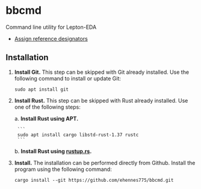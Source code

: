 # bbcmd
Command line utility for Lepton-EDA

- [Assign reference designators](./doc/refdes.md)

## Installation
1. __Install Git.__ This step can be skipped with Git already installed. Use the following command to install or update Git:

    ```
    sudo apt install git
    ```

2. __Install Rust.__ This step can be skipped with Rust already installed. Use one of the following steps:

    a. __Install Rust using APT.__

        ```
        sudo apt install cargo libstd-rust-1.37 rustc
        ```

    b. __Install Rust using [rustup.rs](https://www.rust-lang.org/tools/install).__

3. __Install.__ The installation can be performed directly from Github. Install the program using the following command:    
    
    ```
    cargo install --git https://github.com/ehennes775/bbcmd.git
    ```
    
